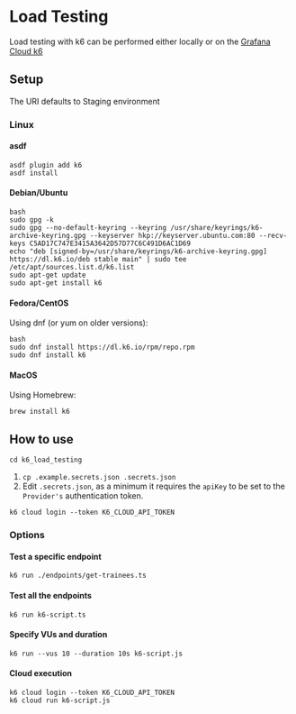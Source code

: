 # Load Testing

Load testing with k6 can be performed either locally or on the [Grafana Cloud k6](https://grafana.com/products/cloud/k6/)

## Setup

The URI defaults to Staging environment

### Linux

#### asdf

```
asdf plugin add k6
asdf install
```

#### Debian/Ubuntu

```
bash
sudo gpg -k
sudo gpg --no-default-keyring --keyring /usr/share/keyrings/k6-archive-keyring.gpg --keyserver hkp://keyserver.ubuntu.com:80 --recv-keys C5AD17C747E3415A3642D57D77C6C491D6AC1D69
echo "deb [signed-by=/usr/share/keyrings/k6-archive-keyring.gpg] https://dl.k6.io/deb stable main" | sudo tee /etc/apt/sources.list.d/k6.list
sudo apt-get update
sudo apt-get install k6
```

#### Fedora/CentOS

Using dnf (or yum on older versions):

```
bash
sudo dnf install https://dl.k6.io/rpm/repo.rpm
sudo dnf install k6
```

#### MacOS

Using Homebrew:

```
brew install k6
```

## How to use

`cd k6_load_testing`

1. `cp .example.secrets.json .secrets.json`
2. Edit `.secrets.json`, as a minimum it requires the `apiKey` to be set to the `Provider's` authentication token.


```
k6 cloud login --token K6_CLOUD_API_TOKEN
```

### Options

#### Test a specific endpoint

```
k6 run ./endpoints/get-trainees.ts
```

#### Test all the endpoints

```
k6 run k6-script.ts
```

#### Specify VUs and duration

```
k6 run --vus 10 --duration 10s k6-script.js
```

#### Cloud execution

```
k6 cloud login --token K6_CLOUD_API_TOKEN
k6 cloud run k6-script.js
```
